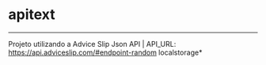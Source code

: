 # apitext
_________________

 Projeto utilizando a Advice Slip Json API | API_URL: https://api.adviceslip.com/#endpoint-random
 localstorage*

 
